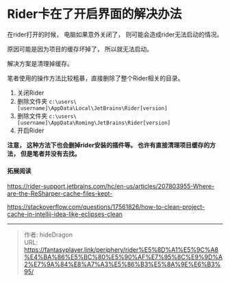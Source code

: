 # Rider卡在了开启界面的解决办法


在rider打开的时候， 电脑如果意外关闭了， 则可能会造成rider无法启动的情况。 

原因可能是因为项目的缓存坏掉了， 所以就无法启动。 

解决方案是清理掉缓存。

笔者使用的操作方法比较粗暴，直接删除了整个Rider相关的目录。 

1. 关闭Rider
2. 删除文件夹 `c:\users\[username]\AppData\Local\JetBrains\Rider[version]`
3. 删除文件夹 `c:\users\[username]\AppData\Roming\JetBrains\Rider[version]`
4. 开启Rider

**注意， 这种方法下也会删掉rider安装的插件等。 也许有直接清理项目缓存的方法， 但是笔者并没有去找。**



#### 拓展阅读

https://rider-support.jetbrains.com/hc/en-us/articles/207803955-Where-are-the-ReSharper-cache-files-kept-

https://stackoverflow.com/questions/17561826/how-to-clean-project-cache-in-intellij-idea-like-eclipses-clean



---

> 作者: hideDragon  
> URL: https://fantasyplayer.link/periphery/rider%E5%8D%A1%E5%9C%A8%E4%BA%86%E5%BC%80%E5%90%AF%E7%95%8C%E9%9D%A2%E7%9A%84%E8%A7%A3%E5%86%B3%E5%8A%9E%E6%B3%95/  

